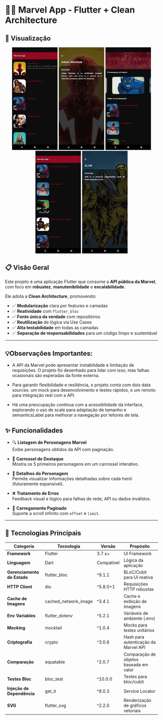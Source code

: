 # 🦸‍♂️ Marvel App - Flutter + Clean Architecture

## 📲 Visualização

   <p align="center">
      <img src="assets/prints/IMG-20250725-WA0010.jpg" width="150">
      <img src="assets/prints/IMG-20250725-WA0011.jpg" width="150">
      <img src="assets/prints/IMG-20250725-WA0012.jpg" width="150">
      <img src="assets/prints/IMG-20250725-WA0013.jpg" width="150">
      <img src="assets/prints/IMG-20250725-WA0014.jpg" width="150">
   </p>

## 📋 Visão Geral

Este projeto é uma aplicação Flutter que consome a **API pública da Marvel**, com foco em **robustez**, **manutenibilidade** e **escalabilidade**.

Ele adota a **Clean Architecture**, promovendo:

- ✅ **Modularização** clara por features e camadas
- ✅ **Reatividade** com `flutter_bloc`
- ✅ **Fonte única da verdade** com repositórios
- ✅ **Reutilização** de lógica via Use Cases
- ✅ **Alta testabilidade** em todas as camadas
- ✅ **Separação de responsabilidades** para um código limpo e sustentável

---
## 💡Observações Importantes:

- A API da Marvel pode apresentar instabilidade e limitação de requisições. O projeto foi desenhado para lidar com isso, mas falhas ocasionais são esperadas da fonte externa.

- Para garantir flexibilidade e resiliência, o projeto conta com dois data sources: um mock para desenvolvimento e testes rápidos, e um remoto para integração real com a API.

- Há uma preocupação contínua com a acessibilidade da interface, explorando o uso de scale para adaptação de tamanho e semanticsLabel para melhorar a navegação por leitores de tela.

## ✨ Funcionalidades

- 🔍 **Listagem de Personagens Marvel**  
  Exibe personagens obtidos da API com paginação.

- 🎠 **Carrossel de Destaque**  
  Mostra os 5 primeiros personagens em um carrossel interativo.

- 📄 **Detalhes do Personagem**  
  Permite visualizar informações detalhadas sobre cada herói (futuramente expansível).

- ❌ **Tratamento de Erros**  
  Feedback visual e lógico para falhas de rede, API ou dados inválidos.

- 🔄 **Carregamento Paginado**  
  Suporte a scroll infinito com `offset` e `limit`.

---

## 🎯 Tecnologias Principais

| Categoria | Tecnologia             | Versão   | Propósito                                        |
|----------|------------------------|----------|--------------------------------------------------|
| **Framework** | Flutter            | 3.7.x+   | UI Framework                                     |
| **Linguagem** | Dart               | Compatível | Lógica da aplicação                             |
| **Gerenciamento de Estado** | flutter_bloc | ^9.1.1   | BLoC/Cubit para UI reativa                      |
| **HTTP Client** | dio              | ^5.8.0+1 | Requisições HTTP robustas                       |
| **Cache de Imagens** | cached_network_image | ^3.4.1 | Cache e exibição de imagens                     |
| **Env Variables** | flutter_dotenv | ^5.2.1   | Variáveis de ambiente (.env)                    |
| **Mocking** | mocktail            | ^1.0.4   | Mocks para testes unitários                     |
| **Criptografia** | crypto          | ^3.0.6   | Hash para autenticação da Marvel API            |
| **Comparação** | equatable         | ^2.0.7   | Comparação de objetos baseada em valor          |
| **Testes Bloc** | bloc_test        | ^10.0.0  | Testes para bloc/cubit                          |
| **Injeção de Dependência** | get_it | ^8.0.3   | Service Locator                                  |
| **SVG** | flutter_svg             | ^2.2.0   | Renderização de gráficos vetoriais              |

